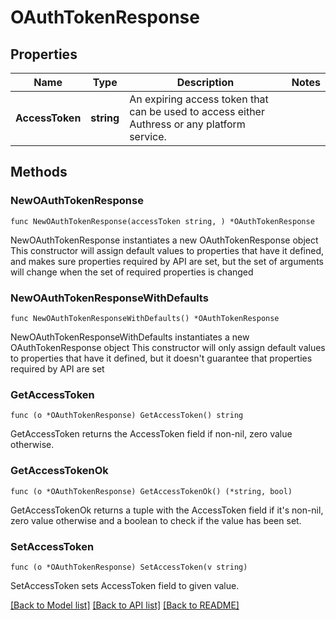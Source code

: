 # OAuthTokenResponse

## Properties

Name | Type | Description | Notes
------------ | ------------- | ------------- | -------------
**AccessToken** | **string** | An expiring access token that can be used to access either Authress or any platform service. | 

## Methods

### NewOAuthTokenResponse

`func NewOAuthTokenResponse(accessToken string, ) *OAuthTokenResponse`

NewOAuthTokenResponse instantiates a new OAuthTokenResponse object
This constructor will assign default values to properties that have it defined,
and makes sure properties required by API are set, but the set of arguments
will change when the set of required properties is changed

### NewOAuthTokenResponseWithDefaults

`func NewOAuthTokenResponseWithDefaults() *OAuthTokenResponse`

NewOAuthTokenResponseWithDefaults instantiates a new OAuthTokenResponse object
This constructor will only assign default values to properties that have it defined,
but it doesn't guarantee that properties required by API are set

### GetAccessToken

`func (o *OAuthTokenResponse) GetAccessToken() string`

GetAccessToken returns the AccessToken field if non-nil, zero value otherwise.

### GetAccessTokenOk

`func (o *OAuthTokenResponse) GetAccessTokenOk() (*string, bool)`

GetAccessTokenOk returns a tuple with the AccessToken field if it's non-nil, zero value otherwise
and a boolean to check if the value has been set.

### SetAccessToken

`func (o *OAuthTokenResponse) SetAccessToken(v string)`

SetAccessToken sets AccessToken field to given value.



[[Back to Model list]](./README.md#documentation-for-models) [[Back to API list]](./README.md#documentation-for-api-endpoints) [[Back to README]](./README.md)


